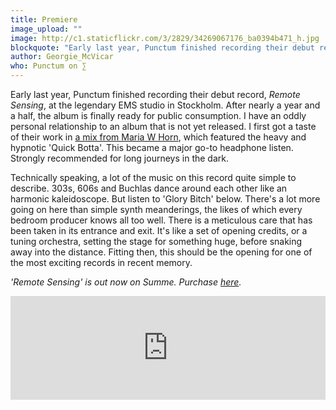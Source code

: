```yaml
---
title: Premiere
image_upload: ""
image: http://c1.staticflickr.com/3/2829/34269067176_ba0394b471_h.jpg
blockquote: "Early last year, Punctum finished recording their debut record, 'Remote Sensing', at the legendary EMS studio in Stockholm. After nearly a year and a half, the album is finally ready for public consumption."
author: Georgie_McVicar
who: Punctum on ∑
---
```

Early last year, Punctum finished recording their debut record, _Remote Sensing_, at the legendary EMS studio in Stockholm. After nearly a year and a half, the album is finally ready for public consumption. I have an oddly personal relationship to an album that is not yet released. I first got a taste of their work in [a mix from Maria W Horn](http://www.straylandings.co.uk/podcasts/0062), which featured the heavy and hypnotic 'Quick Botta'. This became a major go-to headphone listen. Strongly recommended for long journeys in the dark. 

Technically speaking, a lot of the music on this record quite simple to describe. 303s, 606s and Buchlas dance around each other like an harmonic kaleidoscope. But listen to 'Glory Bitch' below. There's a lot more going on here than simple synth meanderings, the likes of which every bedroom producer knows all too well.  There is a meticulous care that has been taken in its entrance and exit. It's like a set of opening credits, or a tuning orchestra, setting the stage for something huge, before snaking away into the distance. Fitting then, this should be the opening for one of the most exciting records in recent memory. 

_'Remote Sensing' is out now on Summe. Purchase [here](https://hardwax.com/08880/punctum/remote-sensing/)._ 

<iframe width="100%" height="166" scrolling="no" frameborder="no" src="https://w.soundcloud.com/player/?url=https%3A//api.soundcloud.com/tracks/319813643%3Fsecret_token%3Ds-F3ohh&color=0f0e0e&auto_play=false&hide_related=false&show_comments=true&show_user=true&show_reposts=false"></iframe>